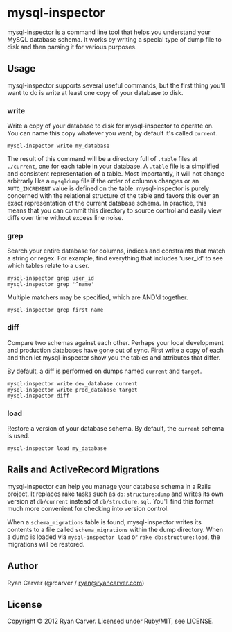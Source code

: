 # mysql-inspector

mysql-inspector is a command line tool that helps you understand your
MySQL database schema. It works by writing a special type of dump file
to disk and then parsing it for various purposes.

## Usage

mysql-inspector supports several useful commands, but the first thing
you'll want to do is write at least one copy of your database to disk.

### write

Write a copy of your database to disk for mysql-inspector to operate on.
You can name this copy whatever you want, by default it's called
`current`.

    mysql-inspector write my_database

The result of this command will be a directory full of `.table` files at
`./current`, one for each table in your database. A `.table` file is a
simplified and consistent representation of a table. Most importantly,
it will not change arbitrarly like a `mysqldump` file if the order of
columns changes or an `AUTO_INCREMENT` value is defined on the table.
mysql-inspector is purely concerned with the relational structure of the
table and favors this over an exact representation of the current
database schema. In practice, this means that you can commit this
directory to source control and easily view diffs over time without
excess line noise.

### grep

Search your entire database for columns, indices and constraints that
match a string or regex. For example, find everything that includes
'user_id' to see which tables relate to a user.

    mysql-inspector grep user_id
    mysql-inspector grep '^name'

Multiple matchers may be specified, which are AND'd together.

    mysql-inspector grep first name

### diff

Compare two schemas against each other. Perhaps your local development
and production databases have gone out of sync. First write a copy of
each and then let mysql-inspector show you the tables and attributes
that differ.

By default, a diff is performed on dumps named `current` and `target`.

    mysql-inspector write dev_database current
    mysql-inspector write prod_database target
    mysql-inspector diff

### load

Restore a version of your database schema. By default, the `current`
schema is used.

    mysql-inspector load my_database

## Rails and ActiveRecord Migrations

mysql-inspector can help you manage your database schema in a Rails
project. It replaces rake tasks such as `db:structure:dump` and writes
its own version at `db/current` instead of `db/structure.sql`. You'll
find this format much more convenient for checking into version control.

When a `schema_migrations` table is found, mysql-inspector writes its
contents to a file called `schema_migrations` within the dump directory.
When a dump is loaded via `mysql-inspector load` or `rake
db:structure:load`, the migrations will be restored.

## Author

Ryan Carver (@rcarver / ryan@ryancarver.com)

## License

Copyright © 2012 Ryan Carver. Licensed under Ruby/MIT, see LICENSE.
